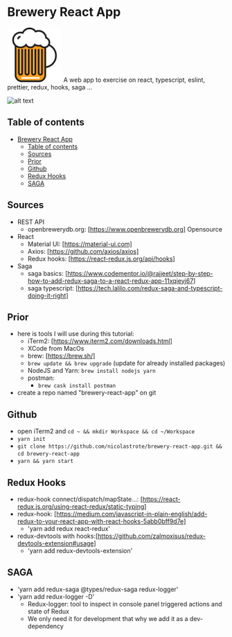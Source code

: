 # Brewery React App

<img src="./public/brewery-react-app.svg" width="25%" alt="svg beer picture"> A web app to exercise on react, typescript, eslint, prettier, redux, hooks, saga ...

![alt text](external-ressources/capture.jpg)

## Table of contents

- [Brewery React App](#brewery-react-app)
  - [Table of contents](#table-of-contents)
  - [Sources](#sources)
  - [Prior](#prior)
  - [Github](#github)
  - [Redux Hooks](#redux-hooks)
  - [SAGA](#saga)

## Sources

- REST API
  - openbrewerydb.org: [https://www.openbrewerydb.org] Opensource
- React
  - Material UI: [https://material-ui.com]
  - Axios: [https://github.com/axios/axios]
  - Redux hooks: [https://react-redux.js.org/api/hooks]
- Saga
  - saga basics: [https://www.codementor.io/@rajjeet/step-by-step-how-to-add-redux-saga-to-a-react-redux-app-11xqieyj67]
  - saga typescript: [https://tech.lalilo.com/redux-saga-and-typescript-doing-it-right]

## Prior

- here is tools I will use during this tutorial:
  - iTerm2: [https://www.iterm2.com/downloads.html]
  - XCode from MacOs
  - brew: [https://brew.sh/]
  - `brew update && brew upgrade` (update for already installed packages)
  - NodeJS and Yarn: `brew install nodejs yarn`
  - postman:
    - `brew cask install postman`
- create a repo named "brewery-react-app" on git

## Github

- open iTerm2 and `cd ~ && mkdir Workspace && cd ~/Workspace`
- `yarn init`
- `git clone https://github.com/nicolastrote/brewery-react-app.git && cd brewery-react-app`
- `yarn && yarn start`

## Redux Hooks

- redux-hook connect/dispatch/mapState...: [https://react-redux.js.org/using-react-redux/static-typing]
- redux-hook: [https://medium.com/javascript-in-plain-english/add-redux-to-your-react-app-with-react-hooks-5abb0bff9d7e]
  - 'yarn add redux react-redux'
- redux-devtools with hooks:[https://github.com/zalmoxisus/redux-devtools-extension#usage]
  - 'yarn add redux-devtools-extension'
  
## SAGA

- 'yarn add redux-saga @types/redux-saga redux-logger'
- 'yarn add redux-logger -D'
  - Redux-logger: tool to inspect in console panel triggered actions and state of Redux 
  - We only need it for development that why we add it as a dev-dependency
